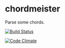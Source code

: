 chordmeister
============

Parse some chords.

[![Build Status](https://travis-ci.org/andrewhao/chordmeister.png?branch=master)](https://travis-ci.org/andrewhao/chordmeister)

[![Code Climate](https://codeclimate.com/github/andrewhao/chordmeister.png)](https://codeclimate.com/github/andrewhao/chordmeister)
